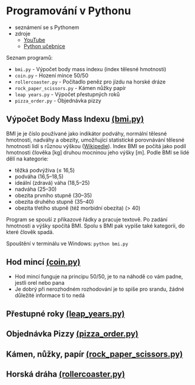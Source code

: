 # Programování v Pythonu  

+ seznámení se s Pythonem  
+ zdroje  
  - [YouTube](https://www.youtube.com/@hacknisvoubudoucnost/)  
  - [Python učebnice](https://docs.python.org/3/reference/index.html/)  

Seznam programů:  

* `bmi.py` - Výpočet body mass indexu (index tělesné hmotnosti)  
* `coin.py` - Hození mince 50/50  
* `rollercoaster.py` - Počítadlo peněz pro jízdu na horské dráze  
* `rock_paper_scissors.py` - Kámen nůžky papír
* `leap years.py` - Výpočet přestupných roků
* `pizza_order.py` - Objednávka pizzy

## Výpočet Body Mass Indexu [(bmi.py)](https://github.com/krystofskorna/python/blob/main/bmi.py/)

BMI je je číslo používané jako indikátor podváhy, normální tělesné hmotnosti, nadváhy a obezity, umožňující statistické porovnávání tělesné hmotnosti lidí s různou výškou ([Wikipedie](https://cs.wikipedia.org/wiki/Index_t%C4%9Blesn%C3%A9_hmotnosti)). Index BMI se počítá jako podíl hmotnosti člověka [kg] druhou mocninou jeho výšky [m]. Podle BMI se lidé dělí na kategorie:

- těžká podvýživa	(≤ 16,5)
- podváha	(16,5–18,5)
- ideální (zdravá) váha	(18,5–25)
- nadváha (25–30)
- obezita prvního stupně (30–35)
- obezita druhého stupně (35–40)
- obezita třetího stupně (též morbidní obezita)	(> 40)

Program se spouší z příkazové řádky a pracuje textově. Po zadání hmotnosti a výšky spočítá BMI. Spolu s BMI pak vypíše také kategorii, do které člověk spadá.

Spouštění v terminálu ve Windows: `python bmi.py`  

## Hod mincí [(coin.py)](https://github.com/krystofskorna/python/blob/main/coin.py/)
   - Hod mincí funguje na principu 50/50, je to na náhodě co vám padne, jestli orel nebo pana
   - Je dobrý při nerozhodném rozhodování je to spíše pro srandu, žádné důležité informace ti to nedá

## Přestupné roky [(leap_years.py)](https://github.com/krystofskorna/python/blob/main/leap_years.py/)

## Objednávka Pizzy [(pizza_order.py)](https://github.com/krystofskorna/python/blob/main/pizza_order.py/)

## Kámen, nůžky, papír [(rock_paper_scissors.py)](https://github.com/krystofskorna/python/blob/main/rock_paper_scissors.py/)

## Horská dráha [(rollercoaster.py)](https://github.com/krystofskorna/python/blob/main/rollercoaster.py/)
